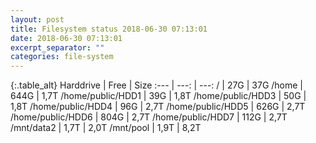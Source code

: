 ```yaml
---
layout: post
title: Filesystem status 2018-06-30 07:13:01
date: 2018-06-30 07:13:01
excerpt_separator: ""
categories: file-system
---
```

{:.table_alt}
Harddrive | Free | Size
:--- | ---: | ---:
/ | 27G | 37G
/home | 644G | 1,7T
/home/public/HDD1 | 39G | 1,8T
/home/public/HDD3 | 50G | 1,8T
/home/public/HDD4 | 96G | 2,7T
/home/public/HDD5 | 626G | 2,7T
/home/public/HDD6 | 804G | 2,7T
/home/public/HDD7 | 112G | 2,7T
/mnt/data2 | 1,7T | 2,0T
/mnt/pool | 1,9T | 8,2T
